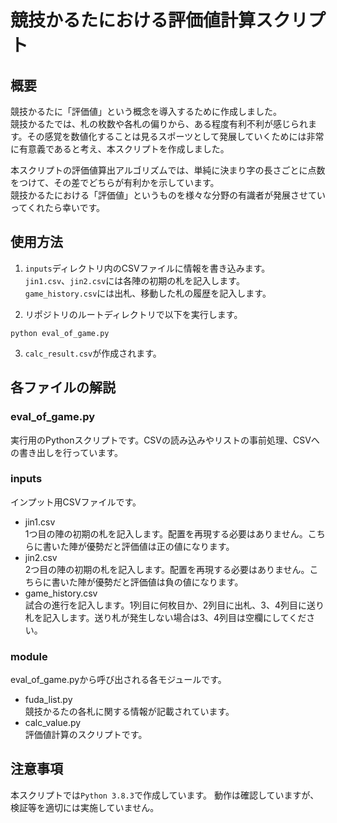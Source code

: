 # 競技かるたにおける評価値計算スクリプト

## 概要
競技かるたに「評価値」という概念を導入するために作成しました。  
競技かるたでは、札の枚数や各札の偏りから、ある程度有利不利が感じられます。その感覚を数値化することは見るスポーツとして発展していくためには非常に有意義であると考え、本スクリプトを作成しました。

本スクリプトの評価値算出アルゴリズムでは、単純に決まり字の長さごとに点数をつけて、その差でどちらが有利かを示しています。  
競技かるたにおける「評価値」というものを様々な分野の有識者が発展させていってくれたら幸いです。


## 使用方法

1. `inputs`ディレクトリ内のCSVファイルに情報を書き込みます。  
`jin1.csv`、`jin2.csv`には各陣の初期の札を記入します。  
`game_history.csv`には出札、移動した札の履歴を記入します。

2. リポジトリのルートディレクトリで以下を実行します。
```
python eval_of_game.py
```
3. `calc_result.csv`が作成されます。 

## 各ファイルの解説
### eval_of_game.py
実行用のPythonスクリプトです。CSVの読み込みやリストの事前処理、CSVへの書き出しを行っています。
### inputs
インプット用CSVファイルです。
- jin1.csv  
1つ目の陣の初期の札を記入します。配置を再現する必要はありません。こちらに書いた陣が優勢だと評価値は正の値になります。
- jin2.csv  
2つ目の陣の初期の札を記入します。配置を再現する必要はありません。こちらに書いた陣が優勢だと評価値は負の値になります。
- game_history.csv  
試合の進行を記入します。1列目に何枚目か、2列目に出札、3、4列目に送り札を記入します。送り札が発生しない場合は3、4列目は空欄にしてください。
### module
eval_of_game.pyから呼び出される各モジュールです。
- fuda_list.py  
競技かるたの各札に関する情報が記載されています。
- calc_value.py  
評価値計算のスクリプトです。


## 注意事項
本スクリプトでは`Python 3.8.3`で作成しています。
動作は確認していますが、検証等を適切には実施していません。
